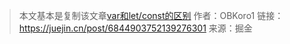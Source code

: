> 本文基本是复制该文章[var和let/const的区别](https://juejin.cn/post/6844903752139276301)
> 作者：OBKoro1
> 链接：https://juejin.cn/post/6844903752139276301
> 来源：掘金

